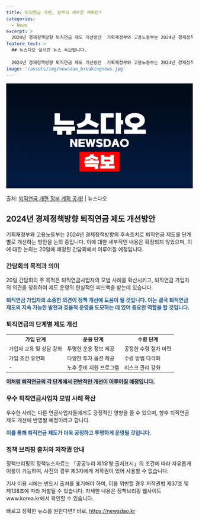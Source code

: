 ```yaml
---
title: 퇴직연금 개편, 정부의 새로운 계획은?
categories:
  - News
excerpt: >
  2024년 경제정책방향 퇴직연금 제도 개선방안  기획재정부와 고용노동부는 2024년 경제정책방향의 후속조치로…
feature_text: >
  ## 뉴스다오 실시간 뉴스 속보입니다.

  2024년 경제정책방향 퇴직연금 제도 개선방안  기획재정부와 고용노동부는 2024년 경제정책방향의 후속조치로…
image: '/assets/img/newsdao_breakingnews.jpg'
---
```


![뉴스다오 속보](/assets/img/newsdao_breakingnews.jpg)

<p>출처: <a href="https://newsdao.kr/4181" rel="dofollow">퇴직연금 개편 정부 계획 공개!</a> | 뉴스다오</p>

<h2 data-ke-size="size26">2024년 경제정책방향 퇴직연금 제도 개선방안</h2>
<p data-ke-size="size16">기획재정부와 고용노동부는 2024년 경제정책방향의 후속조치로 퇴직연금 제도를 단계별로 개선하는 방안을 논의 중입니다. 이에 대한 세부적인 내용은 확정되지 않았으며, 이에 대한 논의는 20일에 예정된 간담회에서 이루어질 예정입니다.</p>

<h3><b>간담회의 목적과 의미</b></h3>
<p data-ke-size="size16">20일 간담회의 주 목적은 퇴직연금사업자의 모범 사례를 확산시키고, 퇴직연금 가입자의 의견을 청취하여 제도 운영의 현실적인 피드백을 받는데 있습니다.</p>
<p data-ke-size="size16"><b><span style="color: #1a5490;">퇴직연금 가입자의 소중한 의견이 정책 개선에 도움이 될 것입니다. 이는 결국 퇴직연금 제도의 지속 가능한 발전과 효율적 운영을 도모하는 데 있어 중요한 역할을 할 것입니다.</span></b></p>

<h3><b>퇴직연금의 단계별 제도 개선</b></h3>
<table>
    <tr>
        <td style="text-align: center; height: 17px;"><b>가입 단계</b></td>
        <td style="text-align: center; height: 17px;"><b>운용 단계</b></td>
        <td style="text-align: center; height: 17px;"><b>수령 단계</b></td>
    </tr>
    <tr>
        <td>가입자 교육 및 상담 강화</td>
        <td>투명한 운용 정보 제공</td>
        <td>공정한 수령 절차 마련</td>
    </tr>
    <tr>
        <td>가입 조건 유연화</td>
        <td>다양한 투자 옵션 제공</td>
        <td>수령 방법 다각화</td>
    </tr>
    <tr>
        <td>-</td>
        <td>노후 준비 지원 프로그램</td>
        <td>리스크 관리 강화</td>
    </tr>
</table>
<p data-ke-size="size16"><b><span style="background-color: #21538527;">이처럼 퇴직연금의 각 단계에서 전반적인 개선이 이루어질 예정입니다.</span></b></p>

<h3><b>우수 퇴직연금사업자 모범 사례 확산</b></h3>
<p data-ke-size="size16">우수한 사례는 다른 연금사업자들에게도 긍정적인 영향을 줄 수 있으며, 향후 퇴직연금 제도 개선에 반영될 예정이라고 합니다.</p>
<p data-ke-size="size16"><b><span style="color: #1a5490;">이를 통해 퇴직연금 제도가 더욱 공정하고 투명하게 운영될 것입니다.</span></b></p>

<h3><b>정책 브리핑 출처와 저작권 안내</b></h3>
<p data-ke-size="size16">정책브리핑의 정책뉴스자료는 「공공누리 제1유형:출처표시」의 조건에 따라 자유롭게 이용이 가능하며, 사진의 경우 제3자에게 저작권이 있어 사용할 수 없습니다.</p>
<p data-ke-size="size16">기사 이용 시에는 반드시 출처를 표기해야 하며, 이를 위반할 경우 저작권법 제37조 및 제138조에 따라 처벌될 수 있습니다. 자세한 내용은 정책브리핑 웹사이트www.korea.kr에서 확인할 수 있습니다.</p>

<p data-ke-size="size16"></p>
 

빠르고 정확한 뉴스를 원한다면? 바로, <a href="https://newsdao.kr" rel="dofollow">https://newsdao.kr</a>



